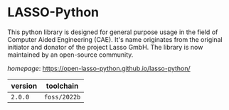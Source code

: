 # LASSO-Python

This python library is designed for general purpose usage in the field of Computer Aided Engineering (CAE). It's name originates from the original initiator and donator of the project Lasso GmbH. The library is now maintained by an open-source community.

*homepage*: <https://open-lasso-python.github.io/lasso-python/>

version | toolchain
--------|----------
``2.0.0`` | ``foss/2022b``
